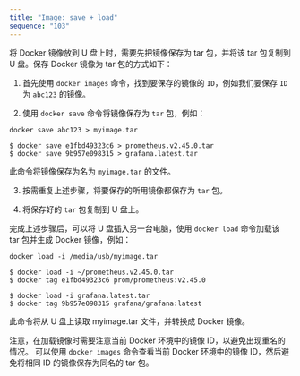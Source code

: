 ```yaml
---
title: "Image: save + load"
sequence: "103"
---
```


将 Docker 镜像放到 U 盘上时，需要先把镜像保存为 tar 包，并将该 tar 包复制到 U 盘。保存 Docker 镜像为 tar 包的方式如下：

1. 首先使用 `docker images` 命令，找到要保存的镜像的 `ID`，例如我们要保存 `ID` 为 `abc123` 的镜像。

2. 使用 `docker save` 命令将镜像保存为 `tar` 包，例如：

```text
docker save abc123 > myimage.tar
```

```text
$ docker save e1fbd49323c6 > prometheus.v2.45.0.tar
$ docker save 9b957e098315 > grafana.latest.tar
```

此命令将镜像保存为名为 `myimage.tar` 的文件。

3. 按需重复上述步骤，将要保存的所用镜像都保存为 `tar` 包。

4. 将保存好的 `tar` 包复制到 U 盘上。

完成上述步骤后，可以将 U 盘插入另一台电脑，使用 `docker load` 命令加载该 tar 包并生成 Docker 镜像，例如：

```text
docker load -i /media/usb/myimage.tar
```

```text
$ docker load -i ~/prometheus.v2.45.0.tar
$ docker tag e1fbd49323c6 prom/prometheus:v2.45.0

$ docker load -i grafana.latest.tar
$ docker tag 9b957e098315 grafana/grafana:latest
```

此命令将从 U 盘上读取 myimage.tar 文件，并转换成 Docker 镜像。

注意，在加载镜像时需要注意当前 Docker 环境中的镜像 ID，以避免出现重名的情况。
可以使用 `docker images` 命令查看当前 Docker 环境中的镜像 ID，然后避免将相同 ID 的镜像保存为同名的 tar 包。
